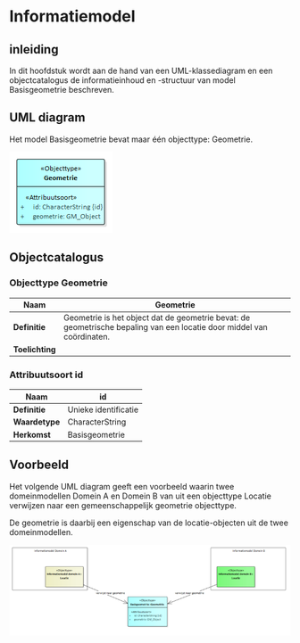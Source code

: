 # Informatiemodel

## inleiding

In dit hoofdstuk wordt aan de hand van een UML-klassediagram en een
objectcatalogus de informatieinhoud en -structuur van model Basisgeometrie
beschreven.

## UML diagram

Het model Basisgeometrie bevat maar één objecttype: Geometrie.

![](media/Basisgeometrie.png)

## Objectcatalogus

### Objecttype Geometrie

| **Naam**        | Geometrie                                                                                                             |
|-----------------|-----------------------------------------------------------------------------------------------------------------------|
| **Definitie**   | Geometrie is het object dat de geometrie bevat: de geometrische bepaling van een locatie door middel van coördinaten. |
| **Toelichting** |                                                                                                                       |

### Attribuutsoort id

| **Naam**       | id                   |
|----------------|----------------------|
| **Definitie**  | Unieke identificatie |
| **Waardetype** | CharacterString      |
| **Herkomst**   | Basisgeometrie       |

## Voorbeeld

Het volgende UML diagram geeft een voorbeeld waarin twee domeinmodellen Domein A
en Domein B van uit een objecttype Locatie verwijzen naar een gemeenschappelijk
geometrie objecttype.

De geometrie is daarbij een eigenschap van de locatie-objecten uit de twee
domeinmodellen.

![](media/Voorbeeld.png)
